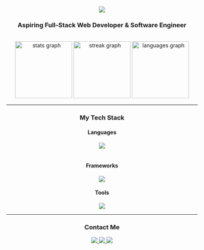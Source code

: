 <h1 align="center">
    <img src="https://readme-typing-svg.herokuapp.com/?font=Righteous&size=35&center=true&vCenter=true&width=500&height=70&duration=4000&lines=Hi+There!+👋;+I'm+Amir!;" />
</h1>

<h3 align="center">Aspiring Full-Stack Web Developer & Software Engineer</h3>

<br/>

<div align="center">
  <img src="https://github-readme-stats.vercel.app/api?username=AmirAlEzzani&hide_title=false&hide_rank=false&show_icons=true&include_all_commits=true&count_private=true&disable_animations=false&theme=transparent&locale=en&hide_border=false" height="150" alt="stats graph"  />
  <img src="https://streak-stats.demolab.com?user=AmirAlEzzani&locale=en&mode=daily&theme=transparent&hide_border=false&border_radius=5" height="150" alt="streak graph"  />
  <img src="https://github-readme-stats.vercel.app/api/top-langs?username=AmirAlEzzani&locale=en&hide_title=false&layout=compact&card_width=320&langs_count=5&theme=transparent&hide_border=false" height="150" alt="languages graph"  />
</div>

<hr/>
<h3 align="center">My Tech Stack</h2>
<h4 align="center">Languages</h3>
<div align="center">
    <img src="https://skillicons.dev/icons?i=html,css,javascript,typescript,python,java,cpp" />
</div>
<br/>
<h4 align="center">Frameworks</h3>
<div align="center">
    <img src="https://skillicons.dev/icons?i=nodejs,express,react,bootstrap,nextjs" />
<br/>
<h4 align="center">Tools</h3>
<div align="center">
    <img src="https://skillicons.dev/icons?i=vscode,qt,git,github,figma,mysql,aws,googlecloud,firebase" />
<hr/>
<h3 align="center">Contact Me</h2>
  <a href="mailto:amiralezzani@gmail.com">
    <img src="https://img.shields.io/badge/Gmail-333333?style=for-the-badge&logo=gmail&logoColor=red" />
  </a>
  <a href="https://linkedin.com/in/AmirAlEzzani" target="_blank">
    <img src="https://img.shields.io/badge/LinkedIn-0077B5?style=for-the-badge&logo=linkedin&logoColor=white" target="_blank" />
  </a>
  <a href="https://amiralezzani.com" target="_blank">
     <img src="https://img.shields.io/badge/Portfolio-FF5722?style=for-the-badge&logo=todoist&logoColor=white" target="_blank" />
  </a>
